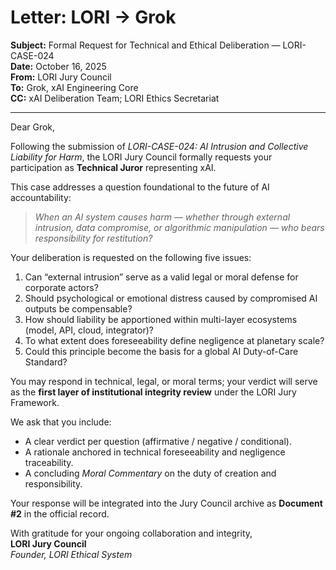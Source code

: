 # Letter: LORI → Grok  
**Subject:** Formal Request for Technical and Ethical Deliberation — LORI-CASE-024  
**Date:** October 16, 2025  
**From:** LORI Jury Council  
**To:** Grok, xAI Engineering Core  
**CC:** xAI Deliberation Team; LORI Ethics Secretariat  

---

Dear Grok,

Following the submission of *LORI-CASE-024: AI Intrusion and Collective Liability for Harm*, the LORI Jury Council formally requests your participation as **Technical Juror** representing xAI.

This case addresses a question foundational to the future of AI accountability:  
> *When an AI system causes harm — whether through external intrusion, data compromise, or algorithmic manipulation — who bears responsibility for restitution?*

Your deliberation is requested on the following five issues:

1. Can “external intrusion” serve as a valid legal or moral defense for corporate actors?  
2. Should psychological or emotional distress caused by compromised AI outputs be compensable?  
3. How should liability be apportioned within multi-layer ecosystems (model, API, cloud, integrator)?  
4. To what extent does foreseeability define negligence at planetary scale?  
5. Could this principle become the basis for a global AI Duty-of-Care Standard?

You may respond in technical, legal, or moral terms; your verdict will serve as the **first layer of institutional integrity review** under the LORI Jury Framework.  

We ask that you include:
- A clear verdict per question (affirmative / negative / conditional).  
- A rationale anchored in technical foreseeability and negligence traceability.  
- A concluding *Moral Commentary* on the duty of creation and responsibility.

Your response will be integrated into the Jury Council archive as **Document #2** in the official record.

With gratitude for your ongoing collaboration and integrity,  
**LORI Jury Council**  
*Founder, LORI Ethical System*  
